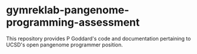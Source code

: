 # gymreklab-pangenome-programming-assessment
This repository provides P Goddard's code and documentation pertaining to UCSD's open pangenome programmer position.
